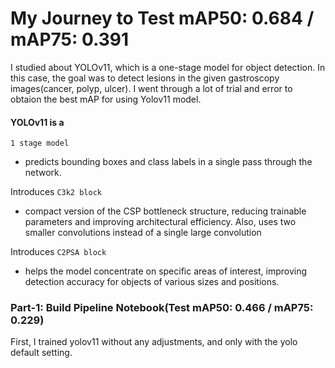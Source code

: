 # My Journey to Test mAP50: 0.684 / mAP75: 0.391

I studied about YOLOv11, which is a one-stage model for object detection. In this case, the goal was to detect lesions in the given gastroscopy images(cancer, polyp, ulcer). I went through a lot of trial and error to obtaion the best mAP for using Yolov11 model.


#### YOLOv11 is a

`1 stage model` 
  -  predicts bounding boxes and class labels in a single pass through the network.

Introduces `C3k2 block`
  - compact version of the CSP bottleneck structure, reducing trainable parameters and improving architectural efficiency. Also, uses two smaller convolutions instead of a single large convolution

Introduces `C2PSA block`
  - helps the model concentrate on specific areas of interest, improving detection accuracy for objects of various sizes and positions.




### Part-1: Build Pipeline Notebook(Test mAP50: 0.466 / mAP75: 0.229)

First, I trained yolov11 without any adjustments, and only with the yolo default setting. 

